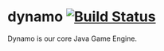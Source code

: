 # dynamo [![Build Status](https://travis-ci.org/polarorb/dynamo.svg?branch=master)](https://travis-ci.org/polarorb/dynamo)
Dynamo is our core Java Game Engine.
